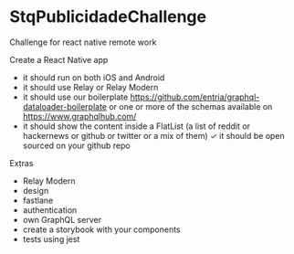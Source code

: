 # StqPublicidadeChallenge
Challenge for react native remote work

Create a React Native app

 * it should run on both iOS and Android
 * it should use Relay or Relay Modern
 * it should use our boilerplate https://github.com/entria/graphql-dataloader-boilerplate or one or more of the schemas available on https://www.graphqlhub.com/
 * it should show the content inside a FlatList (a list of reddit or hackernews or github or twitter or a mix of them)
 ✓ it should be open sourced on your github repo
 

Extras

 * Relay Modern
 * design
 * fastlane
 * authentication
 * own GraphQL server
 * create a storybook with your components
 * tests using jest
